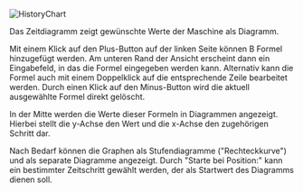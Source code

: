 ![HistoryChart](../../screenshots/Visualisations/History%20Chart.png)

Das Zeitdiagramm zeigt gewünschte Werte der Maschine als Diagramm. 

Mit einem Klick auf den Plus-Button auf der linken Seite können B Formel hinzugefügt werden.
Am unteren Rand der Ansicht erscheint dann ein Eingabefeld, in das die Formel eingegeben werden kann. Alternativ kann die Formel auch mit einem Doppelklick auf die entsprechende Zeile
bearbeitet werden. Durch einen Klick auf den Minus-Button wird die aktuell ausgewählte Formel direkt gelöscht. 

In der Mitte werden die Werte dieser Formeln in Diagrammen angezeigt. Hierbei stellt die y-Achse den Wert und die x-Achse den zugehörigen Schritt dar.

Nach Bedarf können die Graphen als Stufendiagramme ("Rechteckkurve") und als separate Diagramme angezeigt. Durch "Starte bei Position:" kann ein bestimmter Zeitschritt gewählt werden,
der als Startwert des Diagramms dienen soll.
